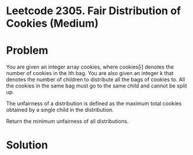 # Leetcode 2305. Fair Distribution of Cookies (Medium)

# Problem

You are given an integer array cookies, where cookies[i] denotes the number of cookies in the ith bag. You are also given an integer k that denotes the number of children to distribute all the bags of cookies to. All the cookies in the same bag must go to the same child and cannot be split up.

The unfairness of a distribution is defined as the maximum total cookies obtained by a single child in the distribution.

Return the minimum unfairness of all distributions.

# Solution

